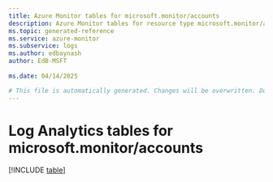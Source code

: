 ```yaml
---
title: Azure Monitor tables for microsoft.monitor/accounts
description: Azure Monitor tables for resource type microsoft.monitor/accounts
ms.topic: generated-reference
ms.service: azure-monitor
ms.subservice: logs
ms.author: edbaynash
author: EdB-MSFT
   
ms.date: 04/14/2025

# This file is automatically generated. Changes will be overwritten. Do not change this file directly.
---
```


# Log Analytics tables for microsoft.monitor/accounts  

[!INCLUDE [table](~/reusable-content/ce-skilling/azure/includes/azure-monitor/reference/tables/microsoft-monitor_accounts-include.md)]

